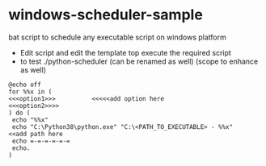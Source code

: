 # windows-scheduler-sample
bat script to schedule any executable script on windows platform

* Edit script and edit the template top execute the required script
* to test ./python-scheduler (can be renamed as well) (scope to enhance as well)

```
@echo off
for %%x in (
<<<option1>>>          <<<<<add option here
<<<option2>>>>
) do (
 echo "%%x"
 echo "C:\Python38\python.exe" "C:\<PATH_TO_EXECUTABLE> - %%x"     <<add path here
 echo =-=-=-=-=-=
 echo.
)
```
